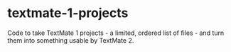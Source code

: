 # textmate-1-projects

Code to take TextMate 1 projects - a limited, ordered list of files - and
turn them into something usable by TextMate 2.

